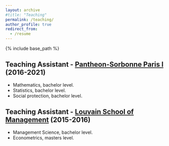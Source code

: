 ```yaml
---
layout: archive
#title: "Teaching"
permalink: /teaching/
author_profile: true
redirect_from:
  - /resume
---
```


{% include base_path %}

Teaching Assistant - [Pantheon-Sorbonne Paris I](http://www.pantheonsorbonne.fr/) (2016-2021)
---

* Mathematics, bachelor level.
* Statistics, bachelor level.
* Social protection, bachelor level.

Teaching Assistant - [Louvain School of Management](https://uclouvain.be/fr/facultes/lsm) (2015-2016)
---

* Management Science, bachelor level.
* Econometrics, masters level.

